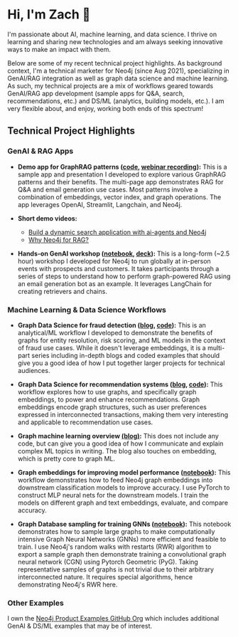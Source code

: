 # Hi, I'm Zach 👋
I'm passionate about AI, machine learning, and data science. I thrive on learning and sharing new technologies and am always seeking innovative ways to make an impact with them.

Below are some of my recent technical project highlights. As background context, I'm a technical marketer for Neo4j (since Aug 2021), specializing in GenAI/RAG integration as well as graph data science and machine learning. As such, my technical projects are a mix of workflows geared towards GenAI/RAG app development (sample apps for Q&A, search, recommendations, etc.) and DS/ML (analytics, building models, etc.). I am very flexible about, and enjoy, working both ends of this spectrum!

## Technical Project Highlights

### GenAI & RAG Apps
- __Demo app for GraphRAG patterns ([code](https://github.com/neo4j-product-examples/graphrag-examples), [webinar recording](https://www.youtube.com/watch?v=OuyTENdRcNs)):__ This is a sample app and presentation I developed to explore various GraphRAG patterns and their benefits. The multi-page app demonstrates RAG for Q&A and email generation use cases. Most patterns involve a combination of embeddings, vector index, and graph operations. The app leverages OpenAI, Streamlit, Langchain, and Neo4j.

- __Short demo videos:__
  - [Build a dynamic search application with ai-agents and Neo4j](https://www.youtube.com/watch?v=wKJRvK6u5f8)
  - [Why Neo4j for RAG?](https://www.youtube.com/watch?v=7kbHw7dniUc)

- __Hands-on GenAI workshop ([notebook](https://github.com/neo4j-product-examples/genai-workshop/blob/main/genai-workshop.ipynb), [deck](https://github.com/neo4j-product-examples/genai-workshop/blob/main/workshop-slides.pdf)):__ This is a long-form (~2.5 hour) workshop I developed for Neo4j to run globally at in-person events with prospects and customers. It takes participants through a series of steps to understand how to perform graph-powered RAG using an email generation bot as an example. It leverages LangChain for creating retrievers and chains.


### Machine Learning & Data Science Workflows
- __Graph Data Science for fraud detection ([blog](https://neo4j.com/developer-blog/exploring-fraud-detection-neo4j-graph-data-science-summary/), [code](https://github.com/neo4j-product-examples/demo-fraud-detection-with-p2p)):__ This is an analytical/ML workflow I developed to demonstrate the benefits of graphs for entity resolution, risk scoring, and ML models in the context of fraud use cases. While it doesn't leverage embeddings, it is a multi-part series including in-depth blogs and coded examples that should give you a good idea of how I put together larger projects for technical audiences.

- __Graph Data Science for recommendation systems ([blog](https://towardsdatascience.com/exploring-practical-recommendation-engines-in-neo4j-ff09fe767782), [code](https://github.com/neo4j-product-examples/ds-recommendation-use-cases/tree/main/news-recommendation-mind/mind-large-collab-filtering)):__ This workflow explores how to use graphs, and specifically graph embeddings, to power and enhance recommendations. Graph embeddings encode graph structures, such as user preferences expressed in interconnected transactions, making them very interesting and applicable to recommendation use cases.

- __Graph machine learning overview [(blog)](https://towardsdatascience.com/graph-machine-learning-an-overview-c996e53fab90):__ This does not include any code, but can give you a good idea of how I communicate and explain complex ML topics in writing. The blog also touches on embedding, which is pretty core to graph ML.

- __Graph embeddings for improving model performance ([notebook](https://github.com/neo4j-product-examples/graph-machine-learning-examples/blob/main/inductive-node-classifiaction-ml-integration/example.ipynb)):__  This workflow demonstrates how to feed Neo4j graph embeddings into downstream classification models to improve accuracy.  I use PyTorch to construct MLP neural nets for the downstream models. I train the models on different graph and text embeddings, evaluate, and compare accuracy.

- __Graph Database sampling for training GNNs ([notebook](https://github.com/neo4j-product-examples/graph-machine-learning-examples/blob/main/gnns-with-neo4j/db-sampling-for-gnn-training/pyg-gnn.ipynb)):__ This notebook demonstrates how to sample large graphs to make computationally intensive Graph Neural Networks (GNNs) more efficient and feasible to train.  I use Neo4j's random walks with restarts (RWR) algorithm to export a sample graph then demonstrate training a convolutional graph neural network (CGN) using Pytorch Geometric (PyG). Taking representative samples of graphs is not trivial due to their arbitrary interconnected nature. It requires special algorithms, hence demonstrating Neo4j's RWR here.




### Other Examples
I own the [Neo4j Product Examples GitHub Org](https://github.com/neo4j-product-examples) which includes additional GenAI & DS/ML examples that may be of interest.